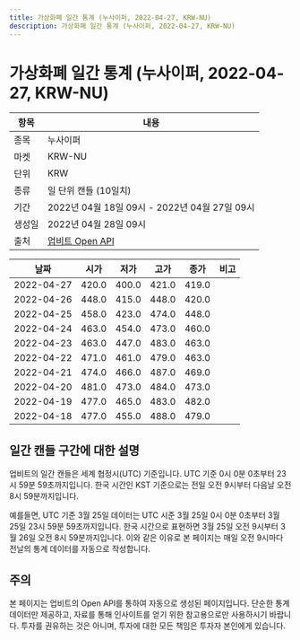 ```yaml
---
title: 가상화폐 일간 통계 (누사이퍼, 2022-04-27, KRW-NU)
description: 가상화폐 일간 통계 (누사이퍼, 2022-04-27, KRW-NU)
---
```



가상화폐 일간 통계 (누사이퍼, 2022-04-27, KRW-NU)
===

|항목|내용|
|--|--|
|종목|누사이퍼|
|마켓|KRW-NU|
|단위|KRW|
|종류|일 단위 캔들 (10일치)|
|기간|2022년 04월 18일 09시 - 2022년 04월 27일 09시|
|생성일|2022년 04월 28일 09시|
|출처|[업비트 Open API](https://docs.upbit.com)|


|날짜|시가|저가|고가|종가|비고|
|--|--|--|--|--|--|
|2022-04-27|420.0|400.0|421.0|419.0|    |
|2022-04-26|448.0|415.0|448.0|420.0|    |
|2022-04-25|458.0|423.0|474.0|448.0|    |
|2022-04-24|463.0|454.0|473.0|460.0|    |
|2022-04-23|463.0|447.0|483.0|463.0|    |
|2022-04-22|471.0|461.0|479.0|463.0|    |
|2022-04-21|474.0|466.0|487.0|469.0|    |
|2022-04-20|481.0|473.0|484.0|473.0|    |
|2022-04-19|477.0|465.0|483.0|482.0|    |
|2022-04-18|477.0|455.0|488.0|479.0|    |


일간 캔들 구간에 대한 설명
---


업비트의 일간 캔들은 세계 협정시(UTC) 기준입니다. 
UTC 기준 0시 0분 0초부터 23시 59분 59초까지입니다. 
한국 시간인 KST 기준으로는 전일 오전 9시부터 다음날 오전 8시 59분까지입니다. 


예를들면, UTC 기준 3월 25일 데이터는 UTC 시준 3월 25일 0시 0분 0초부터 3월 25일 23시 59분 59초까지입니다. 
한국 시간으로 표현하면 3월 25일 오전 9시부터 3월 26일 오전 8시 59분까지입니다. 
이와 같은 이유로 본 페이지는 매일 오전 9시마다 전날의 통계 데이터를 자동으로 작성합니다. 


주의
---


본 페이지는 업비트의 Open API를 통하여 자동으로 생성된 페이지입니다. 
단순한 통계 데이터만 제공하고, 자료를 통해 인사이트를 얻기 위한 참고용으로만 사용하시기 바랍니다. 
투자를 권유하는 것은 아니며, 투자에 대한 모든 책임은 투자자 본인에게 있습니다. 
